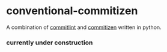 # conventional-commitizen
A combination of [commitlint](https://commitlint.js.org/) and [commitizen](https://commitizen-tools.github.io/commitizen/) written in python.

### currently under construction
